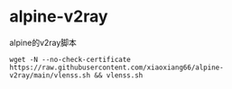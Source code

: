 # alpine-v2ray
alpine的v2ray脚本
```shell
wget -N --no-check-certificate https://raw.githubusercontent.com/xiaoxiang66/alpine-v2ray/main/vlenss.sh && vlenss.sh
```
